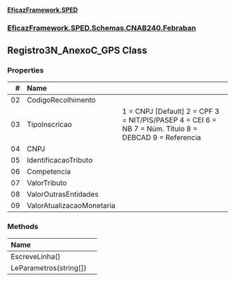 #### [EficazFramework.SPED](EficazFrameworkSPED.md 'EficazFramework SPED')
### [EficazFramework.SPED.Schemas.CNAB240.Febraban](EficazFramework.SPED.Schemas.CNAB240.Febraban.md 'EficazFramework.SPED.Schemas.CNAB240.Febraban')

## Registro3N_AnexoC_GPS Class
### Properties

| # | Name | |
| ---: | :--- | :--- |
| 02 | CodigoRecolhimento |  |
| 03 | TipoInscricao | 1 = CNPJ [Default]            2 = CPF            3 = NIT/PIS/PASEP            4 = CEI            6 = NB            7 = Núm. Título            8 = DEBCAD            9 = Referencia |
| 04 | CNPJ |  |
| 05 | IdentificacaoTributo |  |
| 06 | Competencia |  |
| 07 | ValorTributo |  |
| 08 | ValorOutrasEntidades |  |
| 09 | ValorAtualizacaoMonetaria |  |
### Methods

| Name | |
| :--- | :--- |
| EscreveLinha() |  |
| LeParametros(string[]) |  |
